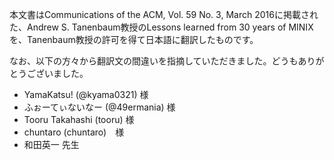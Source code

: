 本文書はCommunications of the ACM, Vol. 59 No. 3, March 2016に掲載された、Andrew S. Tanenbaum教授のLessons learned from 30 years of MINIXを、Tanenbaum教授の許可を得て日本語に翻訳したものです。

なお、以下の方々から翻訳文の間違いを指摘していただきました。どうもありがとうございました。
- YamaKatsu! (@kyama0321) 様
- ふぉーてぃないなー (@49ermania) 様
- Tooru Takahashi (tooru) 様
- chuntaro (chuntaro)　様
- 和田英一 先生
